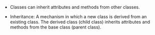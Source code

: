 
- Classes can inherit attributes and methods from other classes.

- Inheritance: A mechanism in which a new class is derived from an existing class. The derived class (child class) inherits attributes and methods from the base class (parent class).
